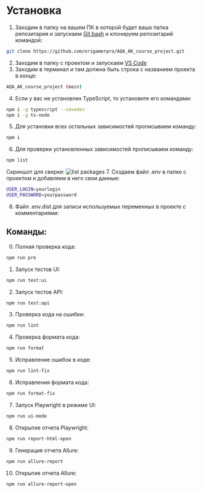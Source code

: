 # Установка
1. Заходим в папку на вашем ПК в которой будет ваша папка репозитария и запускаем [Git bash](https://git-scm.com/downloads/win) и клонируем репозитарий командой:
```bash
git clone https://github.com/origamerpro/AQA_AK_course_project.git
```
2. Заходим в папку с проектом и запускаем [VS Code](https://code.visualstudio.com/Download)
3. Заходим в терминал и там должна быть строка с названием проекта в конце:
```bash
AQA_AK_course_project (main)
```
4. Если у вас не установлен TypeScript, то установите его командами:
```bash
npm i -g typescript --savedev
npm i -g ts-node
```
5. Для установки всех остальных зависимостей прописываем команду:
```bash
npm i
```
6. Для проверки установленных зависимостей прописываем команду:
```bash
npm list
```
Скриншот для сверки:
![list packages](https://live.staticflickr.com/65535/54587212677_9ac9e4f918_b.jpg?raw=true)
7. Создаем файл .env в папке с проектом и добавляем в него свои данные:
```bash
USER_LOGIN=yourlogin
USER_PASSWORD=yourpassword
```
8. Файл .env.dist для записи используемых переменных в проекте с комментариями:

## Команды:

0. Полная проверка кода:
```bash
npm run pre
```
1. Запуск тестов UI:
```bash
npm run test:ui
```
2. Запуск тестов API:
```bash
npm run test:api
```
3. Проверка кода на ошибки:
```bash
npm run lint
```
4. Проверка формата кода:
```bash
npm run format
```
5. Исправление ошибок в коде:
```bash
npm run lint-fix
```
6. Исправления формата кода:
```bash
npm run format-fix
```
7. Запуск Playwright в режиме UI:
```bash
npm run ui-mode
```
8. Открытие отчета Playwright:
```bash
npm run report-html-open
```
9. Генерация отчета Allure:
```bash
npm run allure-report
```
10. Открытие отчета Allure:
```bash
npm run allure-report-open
```